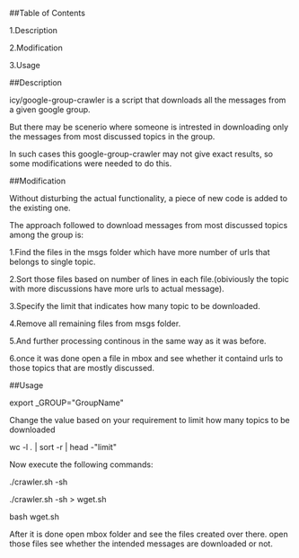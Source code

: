 ##Table of Contents

1.Description

2.Modification

3.Usage

##Description

icy/google-group-crawler is a script that downloads all the messages 
from a given google group.

But there may be scenerio where someone is intrested in downloading only the 
messages from most discussed topics in the group.

In such cases this  google-group-crawler may not give exact results, so
some modifications were needed to do this.

##Modification

Without disturbing the actual functionality, a piece of new code is added to the existing one.

The approach followed to download messages from most discussed topics among the group is:

1.Find the files in the msgs folder which have more number of urls that belongs to single topic.

2.Sort those files based on number of lines in each file.(obiviously the topic with more discussions have more urls to actual message).

3.Specify the limit that indicates how many topic to be downloaded.

4.Remove all remaining files from msgs folder.

5.And further processing continous in the same way as it was before.

6.once it was done open a file in mbox and see whether it containd urls to those topics that are mostly discussed.

##Usage

export _GROUP="GroupName"

Change the value based on your requirement to limit how many topics to be downloaded

wc -l *.* | sort -r | head -"limit"

Now execute the following commands:

./crawler.sh -sh 

./crawler.sh -sh > wget.sh

bash wget.sh

After it is done open mbox folder and see the files created over there.
open those files see whether the intended messages are downloaded or not.
